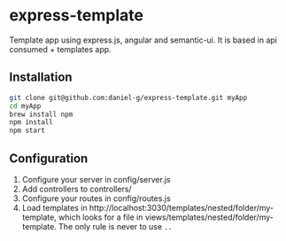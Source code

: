 # express-template

Template app using express.js, angular and semantic-ui. It is based in api consumed + templates app.

## Installation

```bash
git clone git@github.com:daniel-g/express-template.git myApp
cd myApp
brew install npm
npm install
npm start
```

## Configuration

1. Configure your server in config/server.js
2. Add controllers to controllers/
3. Configure your routes in config/routes.js
4. Load templates in http://localhost:3030/templates/nested/folder/my-template, which looks for a file in views/templates/nested/folder/my-template. The only rule is never to use ```..```



